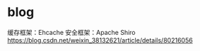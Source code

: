 # blog
缓存框架：Ehcache
安全框架：Apache Shiro
https://blog.csdn.net/weixin_38132621/article/details/80216056
